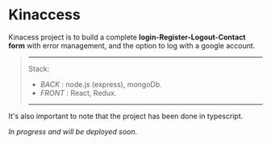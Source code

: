 # Kinaccess

Kinacess project is to build a complete **login-Register-Logout-Contact form** with error management, and the option to log with a google account.

> ---
>
> Stack:
>
> -  _BACK_ : node.js (express), mongoDb.
> -  _FRONT_ : React, Redux.
>
> ---

It's also important to note that the project has been done in typescript.

_In progress and will be deployed soon._
